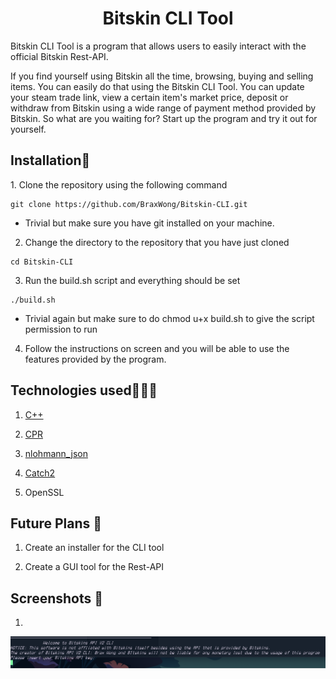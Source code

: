 <h1 style = "text-align: center"> Bitskin CLI Tool </h1>

<p> Bitskin CLI Tool is a program that allows users to easily interact with the official Bitskin Rest-API.</p>
<p>If you find yourself using Bitskin all the time, browsing, buying and selling items. You can easily do that using the Bitskin CLI Tool. You can update your steam trade link, view a certain item's market price, deposit or withdraw from Bitskin using a wide range of payment method provided by Bitskin. So what are you waiting for? Start up the program and try it out for yourself.</p>


<h2> Installation💾 </h2>
1. Clone the repository using the following command

```
git clone https://github.com/BraxWong/Bitskin-CLI.git
```
- Trivial but make sure you have git installed on your machine.

2. Change the directory to the repository that you have just cloned
```
cd Bitskin-CLI
```

3. Run the build.sh script and everything should be set
```
./build.sh
```
- Trivial again but make sure to do chmod u+x build.sh to give the script permission to run

4. Follow the instructions on screen and you will be able to use the features provided by the program.

<h2> Technologies used🧑🏻‍💻 </h2>

1. [C++](https://cplusplus.com/) 

2. [CPR](https://github.com/libcpr/cpr)

3. [nlohmann_json](https://github.com/nlohmann/json)

4. [Catch2](https://github.com/catchorg/Catch2)

5. OpenSSL

<h2>Future Plans 📝</h2>

1. Create an installer for the CLI tool

2. Create a GUI tool for the Rest-API


<h2>Screenshots 📸</h2>

1. 
![MainMenu](/Resources/Starting_Screen.png)
